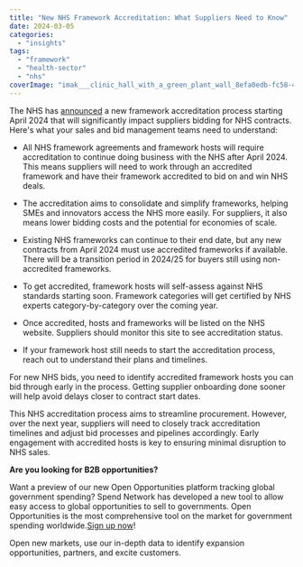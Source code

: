```yaml
---
title: "New NHS Framework Accreditation: What Suppliers Need to Know"
date: 2024-03-05
categories: 
  - "insights"
tags: 
  - "framework"
  - "health-sector"
  - "nhs"
coverImage: "imak___clinic_hall_with_a_green_plant_wall_8efa0edb-fc58-455e-8e5b-960e6c96e40c.png"
---
```


The NHS has [announced](https://www.england.nhs.uk/long-read/system-guidance-for-the-implementation-of-framework-host-management/) a new framework accreditation process starting April 2024 that will significantly impact suppliers bidding for NHS contracts. Here's what your sales and bid management teams need to understand:

- All NHS framework agreements and framework hosts will require accreditation to continue doing business with the NHS after April 2024. This means suppliers will need to work through an accredited framework and have their framework accredited to bid on and win NHS deals.

- The accreditation aims to consolidate and simplify frameworks, helping SMEs and innovators access the NHS more easily. For suppliers, it also means lower bidding costs and the potential for economies of scale.

- Existing NHS frameworks can continue to their end date, but any new contracts from April 2024 must use accredited frameworks if available. There will be a transition period in 2024/25 for buyers still using non-accredited frameworks.

- To get accredited, framework hosts will self-assess against NHS standards starting soon. Framework categories will get certified by NHS experts category-by-category over the coming year.

- Once accredited, hosts and frameworks will be listed on the NHS website. Suppliers should monitor this site to see accreditation status.

- If your framework host still needs to start the accreditation process, reach out to understand their plans and timelines.

For new NHS bids, you need to identify accredited framework hosts you can bid through early in the process. Getting supplier onboarding done sooner will help avoid delays closer to contract start dates.

This NHS accreditation process aims to streamline procurement. However, over the next year, suppliers will need to closely track accreditation timelines and adjust bid processes and pipelines accordingly. Early engagement with accredited hosts is key to ensuring minimal disruption to NHS sales.

**Are you looking for B2B opportunities?**

Want a preview of our new Open Opportunities platform tracking global government spending? Spend Network has developed a new tool to allow easy access to global opportunities to sell to governments. Open Opportunities is the most comprehensive tool on the market for government spending worldwide.[Sign up now](https://www.openopportunities.co/early-access/)!

Open new markets, use our in-depth data to identify expansion opportunities, partners, and excite customers.
